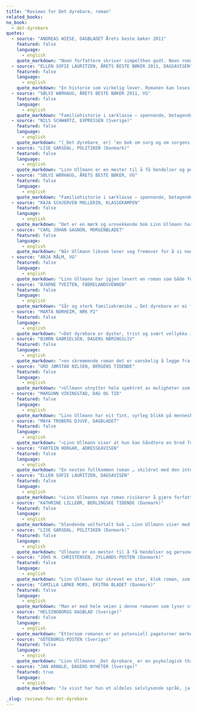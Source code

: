 ```yaml
---
title: "Reviews for Det dyrebare, roman"
related_books:
no_book:
  - det-dyrebare
quotes:
  - source: "ANDREAS WIESE, DAGBLADET Årets beste bøker 2011"
    featured: false
    language:
      - english
    quote_markdown: "Noen forfattere skriver simpelthen godt. Noen romanskikkelser blir bare levende. Noen former for ubehag, løgn og bedrag gir to stive permer deg akkurat avstand og beskyttelse nok til å møte. Linn Ullmann skriver med den presisjon og det særpreg som gir romaner liv"
  - source: "ELLEN SOFIE LAURITZEN, ÅRETS BESTE BØKER 2011, DAGSAVISEN"
    featured: false
    language:
      - english
    quote_markdown: "En historie som virkelig lever. Romanen kan leses som et forsøk på å forstå mønstrene i livene våre: Hva som har formet oss, hvorfor vi gjør som vi gjør. Ullmann skriver med et nærmest psykologisk røntgenblikk for menneskelige relasjoner. Hun pirker borti det tarveligste, vondeste i oss, drar det opp og fram i lyset; trykker på smertepunktene våre med varsomme fingre. Nettopp derfor legger boka seg som en stein i magen. Der forblir den"
  - source: "SØLVI WÆRHAUG, ÅRETS BESTE BØKER 2011, VG"
    featured: false
    language:
      - english
    quote_markdown: "Familiehistorie i særklasse – spennende, betagende, velskrevet"
  - source: "NILS SCHWARTZ, EXPRESSEN (Sverige)"
    featured: false
    language:
      - english
    quote_markdown: "[_Det dyrebare_ er] ‘en bok om sorg og om sorgens lange ettervirkninger’"
  - source: "LISE GARSDAL, POLITIKEN (Danmark)"
    featured: false
    language:
      - english
    quote_markdown: "Linn Ullmann er en mester til å få hendelser og personer til å stå og dirre mellom virkelighet og noe annet … en helstøpt roman … Har Linn Ullmann noen gang tidligere vært så ondskapsfullt morsom som i denne romanen? Jeg synes ikke det … Det dyrebare har bredde, men også så overbevisende nordisk tyngde»."
  - source: "SØLVI WÆRHAUG, ÅRETS BESTE BØKER, VG"
    featured: false
    language:
      - english
    quote_markdown: "Familiehistorie i særklasse – spennende, betagende, velskrevet"
  - source: "KAJA SCHJERVEN MOLLERIN, KLASSEKAMPEN"
    featured: false
    language:
      - english
    quote_markdown: "Det er en mørk og urovekkende bok Linn Ullmann har skrevet … Ullmann tenker så vart og fint rundt de problemstillingene hun skriver om … boka tar form som et tilbakeblikk. Det er viktig. For dette med å se seg tilbake, er et motiv som er nedfelt i teksten på en rekke forskjellige måter. Milles forsvinning virker ulikt på dem som står rundt, men alle blir de gående og tenke på sitt eget liv, hva det er, og hva det har vært … Jeg er imponert over nyansene Ullmann klarer å få fram her. Erindringen bringer kanskje ikke alltid karakterene nærmere sannheten, men hun viser hvordan den likevel skaper en sammenheng i livene deres, og derfor er nødvendig. Samtidig vet denne boka alt om hvor tung vekten av minner kan være, og også om den lettelsen det av og til er å bare kunne si til seg selv: Gi slipp. La det fare. Ikke tenk mer på det"
  - source: "CARL JOHAN GAGNON, MORGENBLADET"
    featured: false
    language:
      - english
    quote_markdown: "Når Ullmann liksom lener seg fremover for å si noe viktig, får prosaen hennes et skinn av eventyr over seg … Bokens synsvinkel og fortellerstemme beveger seg uanstrengt fra en person til en annen … Det dyrebare er en samling historier om mennesker som, på tross av at de er det mest verdifulle de har, er i ferd med å forsvinne for hverandre … Menneskelige relasjoner, i sin stadige foranderlighet, er setet for det dyrebare, men de er, og kanskje særlig i Ullmanns forfatterskap, en skatt man aldri kan ta for gitt. De kan ikke eies, men er en sjekk man stadig er nødt til å skape ny dekning for"
  - source: "ANJA RÅLM, VG"
    featured: false
    language:
      - english
    quote_markdown: "Linn Ullmann har igjen levert en roman som både forstyrrer og berører … Med en nærmest kirurgisk presisjon skreller Ullmann sakte, men sikkert fram en familiehistorie der det usagte ligger som et jevnt og stadig trykk. Det presser på, det smuldrer i kantene og familien blir mer og mer dysfunksjonell … I kjølvannet av Milles forsvinning lar Ullmann hver og en karakter får komme til ordet. Langsomt, men mer og mer intenst, står de grelt mot hverandre. Elegant fletter hun inn Milles historie, og denne fortettede romanen løftes enda ett nivå. Med krimsjangerens grep dryppes den unge jentas skjebne og intensiteten øker. Ikke et ord eller setning virker overflødig, språket flyter så lett mellom sidene og treffer usedvanlig presist. Nærmest lavmælt, med en bisarr og humoristisk undertone dras vi inn i et Ullmannsk univers vi ikke vil ut av"
  - source: "BJARNE TVEITEN, FÆDRELANDSVENNEN"
    featured: false
    language:
      - english
    quote_markdown: "Sår og sterk familiekrønike … Det dyrebare er ei familiekrønike om ein dysfunksjonell familie som snublar seg vidare, dag for dag … Det mystiske, det tåkelagde, det uforklarlege fekk i alle fall meg til å ha problem med å legge frå meg boka … fekk augo til å renne. Det er ekle, vonde og såre medmenneskelege problem og utfordringar Ullmann stikk hol på i boka, og ho gjer det profesjonelt. Beksvart humor er også eit av verkemidla hennar, og den er svartare i denne romanen enn nokonsinne"
  - source: "MARTA NORHEIM, NRK P2"
    featured: false
    language:
      - english
    quote_markdown: "«Det dyrebare er dyster, trist og svært vellykka … komposisjonen [er] glitrande, det same gjeld spenningane som gradvis kjem til syne gjennom små situasjonar, replikkar, blikk … ein svært god roman»"
  - source: "BJØRN GABRIELSEN, DAGENS NÆRINGSLIV"
    featured: false
    language:
      - english
    quote_markdown: "«en skremmende roman det er vanskelig å legge fra seg … Ullmann [fester] et stålgrep om leseren … Ullmann kombinerer noen skarpe hverdagsobservasjoner med en dunkel forbrytelse, men i dialogene er det også noen tilbakevendende filosofiske spørsmål. Hvor går grensen mellom en løgn og en fortelling? … Det er et klart internasjonalt format over Det dyrebare … en vekselvis spennende, humoristisk og tankevekkende roman som fenger»"
  - source: "GRO JØRSTAD NILSEN, BERGENS TIDENDE"
    featured: false
    language:
      - english
    quote_markdown: "«Ullmann utnytter hele spektret av muligheter som flerstemte romaner åpner opp for på ypperlig vis i denne boken … Ullmanns tørrvittige, usentimentale fortellerstil kommer spesielt godt frem i scener der vi møter Jon foran pc-en, hvor han baler med skrivesperre på femte året … _Det dyrebare_ er en sår roman om taushet, sinnrikt komponert med åpne felter»"
  - source: "MARGUNN VIKINGSTAD, DAG OG TID"
    featured: false
    language:
      - english
    quote_markdown: "Linn Ullmann har eit fint, syrleg blikk på menneskelege skavankar … I stilfulle sirkelrørsler skriv Ullmann seg inn mot alt det ein ikkje kan snakke om i ein familie … Sorga er frekk og trassig i Det dyrebare. Det gir historia ei eiga, infam kraft. Romanen har òg fine omkvede der Ullmann vender tilbake til scener, formuleringa, minne. Det gir rytme i teksten og viser at det ikkje finst eit endeleg punktum i historia om eit liv. I dette dvelande, tilbakevendande er Ullmann på sitt beste og kan minne litt om Monika Fagerholms kvinnesterke, originale og balladeforma verk Den amerikanske jenta og Glitterscenen … [Ullmann] står meir i tradisjonen etter den store borgarlege romanen (Balzac, Stendhal, Lagerlöf) … _I Det dyrebare_ kan ein […] høyre ein klang frå Virginia Woolf … lett og medrivande, og ho dissekerer menneskelege skavankar, sorg og smerte med eit så infamt blikk at eg ikkje kan anna enn å bli svært sjarmert"
  - source: "MAYA TROBERG DJUVE, DAGBLADET"
    featured: false
    language:
      - english
    quote_markdown: "«Linn Ullmann viser at hun kan håndtere en bred fortelling- og en passe dose uhygge i sin nye roman … Det er ubehagelige ting Ullmann pirker i, og hun gjør det godt, fælt og interessant … Det dyrebare viser en forfatter som har full kontroll – på virkemidlene, reisverket og språket. Det finnes knapt én slapp setning i denne romanen, som er en solid, og også vakker, tilføyelse til et særpreget forfatterskap»"
  - source: "FARTEIN HORGAR, ADRESSEAVISEN"
    featured: false
    language:
      - english
    quote_markdown: "En nesten fullkommen roman … skildret med den intelligens som bare de helt store begavelser kan oppvise … Linn Ullmann [viser]en innsikt i guttesinnet, som gjør hennes femte roman til det mesterverk forlaget forhåndsannonserte … Ullmanns roman er historie på historie på historie, alle innvevd og innfløkt i hverandre, og det fungerer … Det Linn Ullmann er så utrolig god på (i bok etter bok!), nemlig å skildre de rå, kompromissløse, brutale impulsene som mange kan kjenne seg igjen i, men ikke alle gir etter for, de som for omverdenen arter seg som hensynsløs egoisme, men som for den det gjelder kan være ren og skjær overlevelsesstragi"
  - source: "ELLEN SOFIE LAURITZEN, DAGSAVISEN"
    featured: false
    language:
      - english
    quote_markdown: "«Linn Ullmanns nye roman risikerer å gjøre forfatterkolleger landet rundt mosegrønne av misunnelse … I _Det dyrebare_ leker Ullmann seg med ulike fortellerstemmer og tidsaspekt; gjennom tilbakeblikk og barndomsminner skaper hun en intens og tett stemning … Ullmanns evne til å bruke det komiske for å fange det dypt tragiske gjør henne til en forfatter verdt å bruke tid på … Ullmann skriver med et nærmest psykologisk røntgenblikk for menneskelige relasjoner. Å lese bøkene hennes er som å skjemmes bort: kun det beste er godt nok. Setningene er ofte florlette, men like ofte bitende syrlige, fulle av komplekse følelser. Ordene hun velger overrumpler leseren … Det dyrebare er en kompleks roman,som viser hvor fort noe kan gå i oppløsning når man ikke passer på … Uansett hvor ubehagelig boka er å lese (det er den ofte), vil en være i Ullmanns univers. Kanskje er det fordi hun beskriver oss så altfor godt … Ullmann både medføler og medlever, og har et stort, bankende hjerte for alle karakterene sine. Hun pirker borti det tarveligste, vondeste i oss, drar det opp og fram i lyset; trykker på smertepunktene våre med varsomme fingre. Nettopp derfor legger boka seg som en stein i magen. Der forblir den»"
  - source: "KATHRINE LILLEØR, BERLINGSKE TIDENDE (Danmark)"
    featured: false
    language:
      - english
    quote_markdown: "blendende velfortalt bok … Linn Ullmann viser med sin roman at hun har stålklart blikk for livet akkurat nå i den nordiske familie som få andre samtidsforfattere. Det er dyrebart."
  - source: "LISE GARSDAL, POLITIKEN (Danmark)"
    featured: false
    language:
      - english
    quote_markdown: "Ullmann er en mester til å få hendelser og personer til å stå og dirre mellom virkelighet og noe annet … Har Linn Ullmann noen gang tidligere vært så ondskapsfullt morsom som i denne romanen? Jeg synes ikke det … Det dyrebare har bredde, men også overbevisende nordisk tyngde."
  - source: "JOHS H. CHRISTENSEN, JYLLANDS-POSTEN (Danmark)"
    featured: false
    language:
      - english
    quote_markdown: "Linn Ullmann har skrevet en stor, klok roman, som suger leseren inn i et grimt selskap av ganske alminnelige mennesker … Hver eneste person beskrives med empati og overrumplende psykologisk innsikt; samtidig er handlingen sinnrikt konstruert … karakterene forliser, men forfatteren åpner leserens øyne for dem, så man med fornyet klarsyn kan omfavne også disse menneskene med varme og sympati. Det er ingen liten bedrift!"
  - source: "CAMILLA LÆRKE MORS, EKSTRA BLADET (Danmark)"
    featured: false
    language:
      - english
    quote_markdown: "Man er med hele veien i denne romanen som lyser sterkt med sine suverene personportretter"
  - source: "HELSINGBORGS DAGBLAD (Sverige)"
    featured: false
    language:
      - english
    quote_markdown: "Ettersom romanen er en potensiell pageturner merkes det ikke med en gang hvor skiftende og foranderlig språket hele tiden er. Det kan gjenta seg, justere seg selv, flyte fram i lange meninger – eller plutselig bytte perspektiv, hoppe fram og tilbake kronologisk. Men stilskiftene er ikke slumpmessige, men styres av den overgripende, velgjennomtenkte strukturen."
  - source: "GÖTEBORGS-POSTEN (Sverige)"
    featured: false
    language:
      - english
    quote_markdown: "Linn Ullmanns _Det dyrebare_ er en psykologisk thriller på høyt nivå … Den narrative strukturen er klokkeren"
  - source: "JAN ARNALD, DAGENS NYHETER (Sverige)"
    featured: true
    language:
      - english
    quote_markdown: "Ja visst har hun et aldeles selvlysende språk, ja visst har hun et grusomt blikk for menneskelige tilkortkommenhet, ja visst lykkes hun å gjøre de aller usleste samliv livsnødvendige, men jeg vil påstå at Linn Ullmanns styrke er komposisjonen … Hennes særpreg som forfatter er helt enkel- nåden. Og det er ingenting enkelt med den"

_slug: reviews-for-det-dyrebare
---
```

